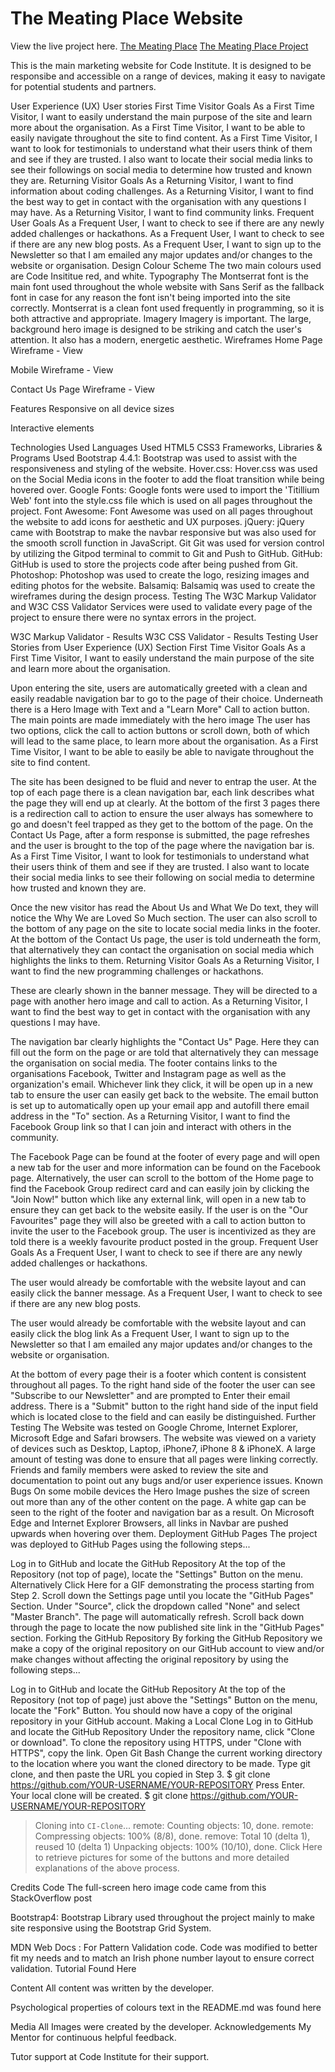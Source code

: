 # The Meating Place Website
View the live project here.
[The Meating Place](https://the-meating-place.herokuapp.com/)
[The Meating Place Project](https://github.com/etiennedevaux/TheMeatingPlace)

This is the main marketing website for Code Institute. It is designed to be responsibe and accessible on a range of devices, making it easy to navigate for potential students and partners.


User Experience (UX)
User stories
First Time Visitor Goals
As a First Time Visitor, I want to easily understand the main purpose of the site and learn more about the organisation.
As a First Time Visitor, I want to be able to easily navigate throughout the site to find content.
As a First Time Visitor, I want to look for testimonials to understand what their users think of them and see if they are trusted. I also want to locate their social media links to see their followings on social media to determine how trusted and known they are.
Returning Visitor Goals
As a Returning Visitor, I want to find information about coding challenges.
As a Returning Visitor, I want to find the best way to get in contact with the organisation with any questions I may have.
As a Returning Visitor, I want to find community links.
Frequent User Goals
As a Frequent User, I want to check to see if there are any newly added challenges or hackathons.
As a Frequent User, I want to check to see if there are any new blog posts.
As a Frequent User, I want to sign up to the Newsletter so that I am emailed any major updates and/or changes to the website or organisation.
Design
Colour Scheme
The two main colours used are Code Insititue red, and white.
Typography
The Montserrat font is the main font used throughout the whole website with Sans Serif as the fallback font in case for any reason the font isn't being imported into the site correctly. Montserrat is a clean font used frequently in programming, so it is both attractive and appropriate.
Imagery
Imagery is important. The large, background hero image is designed to be striking and catch the user's attention. It also has a modern, energetic aesthetic.
Wireframes
Home Page Wireframe - View

Mobile Wireframe - View

Contact Us Page Wireframe - View

Features
Responsive on all device sizes

Interactive elements

Technologies Used
Languages Used
HTML5
CSS3
Frameworks, Libraries & Programs Used
Bootstrap 4.4.1:
Bootstrap was used to assist with the responsiveness and styling of the website.
Hover.css:
Hover.css was used on the Social Media icons in the footer to add the float transition while being hovered over.
Google Fonts:
Google fonts were used to import the 'Titillium Web' font into the style.css file which is used on all pages throughout the project.
Font Awesome:
Font Awesome was used on all pages throughout the website to add icons for aesthetic and UX purposes.
jQuery:
jQuery came with Bootstrap to make the navbar responsive but was also used for the smooth scroll function in JavaScript.
Git
Git was used for version control by utilizing the Gitpod terminal to commit to Git and Push to GitHub.
GitHub:
GitHub is used to store the projects code after being pushed from Git.
Photoshop:
Photoshop was used to create the logo, resizing images and editing photos for the website.
Balsamiq:
Balsamiq was used to create the wireframes during the design process.
Testing
The W3C Markup Validator and W3C CSS Validator Services were used to validate every page of the project to ensure there were no syntax errors in the project.

W3C Markup Validator - Results
W3C CSS Validator - Results
Testing User Stories from User Experience (UX) Section
First Time Visitor Goals
As a First Time Visitor, I want to easily understand the main purpose of the site and learn more about the organisation.

Upon entering the site, users are automatically greeted with a clean and easily readable navigation bar to go to the page of their choice. Underneath there is a Hero Image with Text and a "Learn More" Call to action button.
The main points are made immediately with the hero image
The user has two options, click the call to action buttons or scroll down, both of which will lead to the same place, to learn more about the organisation.
As a First Time Visitor, I want to be able to easily be able to navigate throughout the site to find content.

The site has been designed to be fluid and never to entrap the user. At the top of each page there is a clean navigation bar, each link describes what the page they will end up at clearly.
At the bottom of the first 3 pages there is a redirection call to action to ensure the user always has somewhere to go and doesn't feel trapped as they get to the bottom of the page.
On the Contact Us Page, after a form response is submitted, the page refreshes and the user is brought to the top of the page where the navigation bar is.
As a First Time Visitor, I want to look for testimonials to understand what their users think of them and see if they are trusted. I also want to locate their social media links to see their following on social media to determine how trusted and known they are.

Once the new visitor has read the About Us and What We Do text, they will notice the Why We are Loved So Much section.
The user can also scroll to the bottom of any page on the site to locate social media links in the footer.
At the bottom of the Contact Us page, the user is told underneath the form, that alternatively they can contact the organisation on social media which highlights the links to them.
Returning Visitor Goals
As a Returning Visitor, I want to find the new programming challenges or hackathons.

These are clearly shown in the banner message.
They will be directed to a page with another hero image and call to action.
As a Returning Visitor, I want to find the best way to get in contact with the organisation with any questions I may have.

The navigation bar clearly highlights the "Contact Us" Page.
Here they can fill out the form on the page or are told that alternatively they can message the organisation on social media.
The footer contains links to the organisations Facebook, Twitter and Instagram page as well as the organization's email.
Whichever link they click, it will be open up in a new tab to ensure the user can easily get back to the website.
The email button is set up to automatically open up your email app and autofill there email address in the "To" section.
As a Returning Visitor, I want to find the Facebook Group link so that I can join and interact with others in the community.

The Facebook Page can be found at the footer of every page and will open a new tab for the user and more information can be found on the Facebook page.
Alternatively, the user can scroll to the bottom of the Home page to find the Facebook Group redirect card and can easily join by clicking the "Join Now!" button which like any external link, will open in a new tab to ensure they can get back to the website easily.
If the user is on the "Our Favourites" page they will also be greeted with a call to action button to invite the user to the Facebook group. The user is incentivized as they are told there is a weekly favourite product posted in the group.
Frequent User Goals
As a Frequent User, I want to check to see if there are any newly added challenges or hackathons.

The user would already be comfortable with the website layout and can easily click the banner message.
As a Frequent User, I want to check to see if there are any new blog posts.

The user would already be comfortable with the website layout and can easily click the blog link
As a Frequent User, I want to sign up to the Newsletter so that I am emailed any major updates and/or changes to the website or organisation.

At the bottom of every page their is a footer which content is consistent throughout all pages.
To the right hand side of the footer the user can see "Subscribe to our Newsletter" and are prompted to Enter their email address.
There is a "Submit" button to the right hand side of the input field which is located close to the field and can easily be distinguished.
Further Testing
The Website was tested on Google Chrome, Internet Explorer, Microsoft Edge and Safari browsers.
The website was viewed on a variety of devices such as Desktop, Laptop, iPhone7, iPhone 8 & iPhoneX.
A large amount of testing was done to ensure that all pages were linking correctly.
Friends and family members were asked to review the site and documentation to point out any bugs and/or user experience issues.
Known Bugs
On some mobile devices the Hero Image pushes the size of screen out more than any of the other content on the page.
A white gap can be seen to the right of the footer and navigation bar as a result.
On Microsoft Edge and Internet Explorer Browsers, all links in Navbar are pushed upwards when hovering over them.
Deployment
GitHub Pages
The project was deployed to GitHub Pages using the following steps...

Log in to GitHub and locate the GitHub Repository
At the top of the Repository (not top of page), locate the "Settings" Button on the menu.
Alternatively Click Here for a GIF demonstrating the process starting from Step 2.
Scroll down the Settings page until you locate the "GitHub Pages" Section.
Under "Source", click the dropdown called "None" and select "Master Branch".
The page will automatically refresh.
Scroll back down through the page to locate the now published site link in the "GitHub Pages" section.
Forking the GitHub Repository
By forking the GitHub Repository we make a copy of the original repository on our GitHub account to view and/or make changes without affecting the original repository by using the following steps...

Log in to GitHub and locate the GitHub Repository
At the top of the Repository (not top of page) just above the "Settings" Button on the menu, locate the "Fork" Button.
You should now have a copy of the original repository in your GitHub account.
Making a Local Clone
Log in to GitHub and locate the GitHub Repository
Under the repository name, click "Clone or download".
To clone the repository using HTTPS, under "Clone with HTTPS", copy the link.
Open Git Bash
Change the current working directory to the location where you want the cloned directory to be made.
Type git clone, and then paste the URL you copied in Step 3.
$ git clone https://github.com/YOUR-USERNAME/YOUR-REPOSITORY
Press Enter. Your local clone will be created.
$ git clone https://github.com/YOUR-USERNAME/YOUR-REPOSITORY
> Cloning into `CI-Clone`...
> remote: Counting objects: 10, done.
> remote: Compressing objects: 100% (8/8), done.
> remove: Total 10 (delta 1), reused 10 (delta 1)
> Unpacking objects: 100% (10/10), done.
Click Here to retrieve pictures for some of the buttons and more detailed explanations of the above process.

Credits
Code
The full-screen hero image code came from this StackOverflow post

Bootstrap4: Bootstrap Library used throughout the project mainly to make site responsive using the Bootstrap Grid System.

MDN Web Docs : For Pattern Validation code. Code was modified to better fit my needs and to match an Irish phone number layout to ensure correct validation. Tutorial Found Here

Content
All content was written by the developer.

Psychological properties of colours text in the README.md was found here

Media
All Images were created by the developer.
Acknowledgements
My Mentor for continuous helpful feedback.

Tutor support at Code Institute for their support.